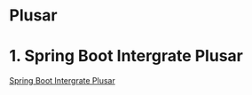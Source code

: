 # Plusar

# 1. Spring Boot Intergrate Plusar
[Spring Boot Intergrate Plusar](../plusar/1-Spring-Boot-Intergrate-Plusar.md ':include')

